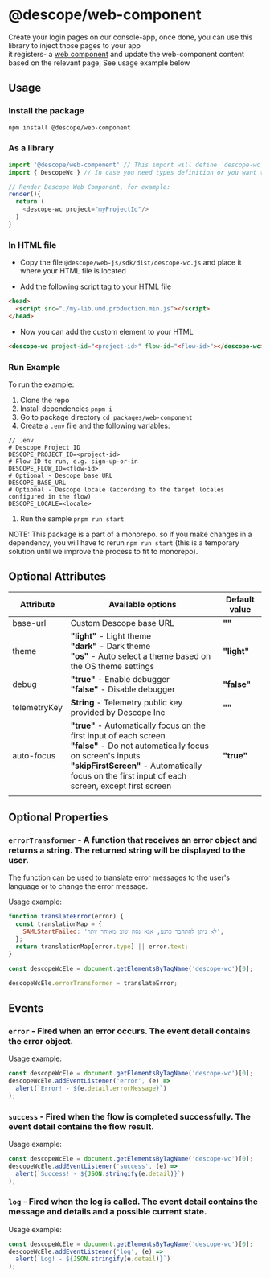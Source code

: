 # @descope/web-component

Create your login pages on our console-app, once done, you can use this library to inject those pages to your app</br>
it registers- a [web component](https://developer.mozilla.org/en-US/docs/Web/Web_Components) and update the web-component content based on the relevant page,
See usage example below

## Usage

### Install the package

```bash
npm install @descope/web-component
```

### As a library

```js
import '@descope/web-component' // This import will define `descope-wc` custom element
import { DescopeWc } // In case you need types definition or you want to use the class directly

// Render Descope Web Component, for example:
render(){
  return (
    <descope-wc project="myProjectId"/>
  )
}
```

### In HTML file

- Copy the file `@descope/web-js/sdk/dist/descope-wc.js` and place it where your HTML file is located

- Add the following script tag to your HTML file

```html
<head>
  <script src="./my-lib.umd.production.min.js"></script>
</head>
```

- Now you can add the custom element to your HTML

```html
<descope-wc project-id="<project-id>" flow-id="<flow-id>"></descope-wc>
```

### Run Example

To run the example:

1. Clone the repo
1. Install dependencies `pnpm i`
1. Go to package directory `cd packages/web-component`
1. Create a `.env` file and the following variables:

```env
// .env
# Descope Project ID
DESCOPE_PROJECT_ID=<project-id>
# Flow ID to run, e.g. sign-up-or-in
DESCOPE_FLOW_ID=<flow-id>
# Optional - Descope base URL
DESCOPE_BASE_URL
# Optional - Descope locale (according to the target locales configured in the flow)
DESCOPE_LOCALE=<locale>
```

1. Run the sample `pnpm run start`

NOTE: This package is a part of a monorepo. so if you make changes in a dependency, you will have to rerun `npm run start` (this is a temporary solution until we improve the process to fit to monorepo).

## Optional Attributes

| Attribute    | Available options                                                                                                                                                                                                                         | Default value |
| ------------ | ----------------------------------------------------------------------------------------------------------------------------------------------------------------------------------------------------------------------------------------- | ------------- |
| base-url     | Custom Descope base URL                                                                                                                                                                                                                   | **""**        |
| theme        | **"light"** - Light theme</br>**"dark"** - Dark theme</br>**"os"** - Auto select a theme based on the OS theme settings                                                                                                                   | **"light"**   |
| debug        | **"true"** - Enable debugger</br>**"false"** - Disable debugger                                                                                                                                                                           | **"false"**   |
| telemetryKey | **String** - Telemetry public key provided by Descope Inc                                                                                                                                                                                 | **""**        |
| auto-focus   | **"true"** - Automatically focus on the first input of each screen</br>**"false"** - Do not automatically focus on screen's inputs</br>**"skipFirstScreen"** - Automatically focus on the first input of each screen, except first screen | **"true"**    |
|              |                                                                                                                                                                                                                                           |               |

## Optional Properties

### `errorTransformer` - A function that receives an error object and returns a string. The returned string will be displayed to the user.

The function can be used to translate error messages to the user's language or to change the error message.

Usage example:

```javascript
function translateError(error) {
  const translationMap = {
    SAMLStartFailed: 'לא ניתן להתחבר כרגע, אנא נסה שוב מאוחר יותר',
  };
  return translationMap[error.type] || error.text;
}

const descopeWcEle = document.getElementsByTagName('descope-wc')[0];

descopeWcEle.errorTransformer = translateError;
```

## Events

### `error` - Fired when an error occurs. The event detail contains the error object.

Usage example:

```javascript
const descopeWcEle = document.getElementsByTagName('descope-wc')[0];
descopeWcEle.addEventListener('error', (e) =>
  alert(`Error! - ${e.detail.errorMessage}`)
);
```

### `success` - Fired when the flow is completed successfully. The event detail contains the flow result.

Usage example:

```javascript
const descopeWcEle = document.getElementsByTagName('descope-wc')[0];
descopeWcEle.addEventListener('success', (e) =>
  alert(`Success! - ${JSON.stringify(e.detail)}`)
);
```

### `log` - Fired when the log is called. The event detail contains the message and details and a possible current state.

Usage example:

```javascript
const descopeWcEle = document.getElementsByTagName('descope-wc')[0];
descopeWcEle.addEventListener('log', (e) =>
  alert(`Log! - ${JSON.stringify(e.detail)}`)
);
```
